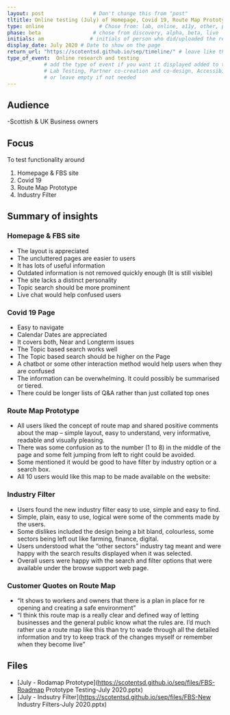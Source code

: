 ```yaml
---
layout: post                # Don't change this from "post"
tltitle: Online testing (July) of Homepage, Covid 19, Route Map Prototype & Industry Filter  # Title to show on the page
type: online                  # Chose from: lab, online, a11y, other, partner
phase: beta                 # chose from discovery, alpha, beta, live
initials: am               # initials of person who did/uploaded the research
display_date: July 2020 # Date to show on the page
return_url: "https://scotentsd.github.io/sep/timeline/" # leave like this         
type_of_event:  Online research and testing            
            # add the type of event if you want it displayed added to the heading when the post if clicked on
            # Lab Testing, Partner co-creation and co-design, Accessibility, Online research and testing, Events, F2F and testing
            # or leave empty if not needed
---
```


## Audience
-Scottish & UK Business owners  

## Focus

To test functionality around
1. Homepage & FBS site
2. Covid 19
3. Route Map Prototype
4. Industry Filter

## Summary of insights
### Homepage & FBS site
- The layout is appreciated
- The uncluttered pages are easier to users
- It has lots of useful information
- Outdated information is not removed quickly enough (It is still visible)
- The site lacks a distinct personality
- Topic search should be more prominent
- Live chat would help confused users

### Covid 19 Page
- Easy to navigate
- Calendar Dates are appreciated
- It covers both, Near and Longterm issues
- The Topic based search works well
- The Topic based search should be higher on the Page
- A chatbot or some other interaction method would help users when they are confused
- The information can be overwhelming. It could possibly be summarised or tiered.
- There could be longer lists of Q&A rather than just collated top ones

### Route Map Prototype
- All users liked the concept of route map and shared positive comments about the map – simple layout, easy to understand, very informative, readable and visually pleasing.
- There was some confusion as to the number (1 to 8) in the middle of the page and some felt jumping from left to right could be avoided.
- Some mentioned it would be good to have filter by industry option or a search box.
- All 10 users would like this map to be made available on the website:

### Industry Filter
- Users found the new industry filter easy to use, simple and easy to find.
- Simple, plain, easy to use, logical were some of the comments made by the users.
- Some dislikes included the design being a bit bland, colourless, some sectors being left out like farming, finance, digital.
- Users understood what the “other sectors” industry tag meant and were happy with the search results displayed when it was selected.
- Overall users were happy with the search and filter options that were available under the browse support web page.


### Customer Quotes on Route Map
- “It shows to workers and owners that there is a plan in place for re opening and creating a 	safe environment”
- “I think this route map is a really clear and defined way of letting businesses and the 	general public know what the rules are.  I’d much rather use a route map like this than try to	wade through all the detailed information and try to keep track of the changes myself or 	remember when they become live”


## Files
- [July - Rodamap Prototype](https://scotentsd.github.io/sep/files/FBS-Roadmap Prototype Testing-July 2020.pptx)
- [July - Indsutry Filter](https://scotentsd.github.io/sep/files/FBS-New Industry Filters-July 2020.pptx)
